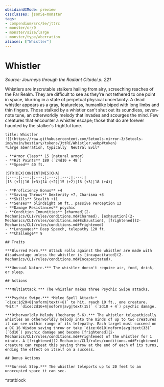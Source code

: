 ```yaml
---
obsidianUIMode: preview
cssclasses: json5e-monster
tags:
- compendium/src/5e/jttrc
- monster/cr/9
- monster/size/large
- monster/type/aberration
aliases: ["Whistler"]
---
```

# Whistler
*Source: Journeys through the Radiant Citadel p. 221*  

Whistlers are inscrutable stalkers hailing from airy, screeching reaches of the Far Realm. They are difficult to see as they're not tethered to one point in space, blurring in a state of perpetual physical uncertainty. A dead whistler appears as a gray, featureless, humanlike biped with long limbs and thin fingers. Those stalked by a whistler can't shut out its soundless, seven-note tune, an otherworldly melody that invades and scourges the mind. Few creatures that encounter a whistler escape; those that do are forever haunted by the stalker's frightful tune.

```ad-statblock
title: Whistler
![](https://raw.githubusercontent.com/5etools-mirror-3/5etools-img/main/bestiary/tokens/JttRC/Whistler.webp#token)
*Large aberration, typically  Neutral Evil*

- **Armor Class** 15 (natural armor)
- **Hit Points** 180 (`24d10 + 48`)
- **Speed** 40 ft.

|STR|DEX|CON|INT|WIS|CHA|
|:---:|:---:|:---:|:---:|:---:|:---:|
|13 (+1)|16 (+3)|14 (+2)|15 (+2)|16 (+3)|18 (+4)|

- **Proficiency Bonus** +4
- **Saving Throws** Dexterity +7, Charisma +8
- **Skills** Stealth +11
- **Senses** blindsight 60 ft., passive Perception 13
- **Damage Resistances** psychic
- **Condition Immunities** [charmed](2-Mechanics/CLI/rules/conditions.md#Charmed), [exhaustion](2-Mechanics/CLI/rules/conditions.md#Exhaustion), [frightened](2-Mechanics/CLI/rules/conditions.md#Frightened)
- **Languages** Deep Speech, telepathy 120 ft.
- **Challenge** 9

## Traits

***Blurred Form.*** Attack rolls against the whistler are made with disadvantage unless the whistler is [incapacitated](2-Mechanics/CLI/rules/conditions.md#Incapacitated).

***Unusual Nature.*** The whistler doesn't require air, food, drink, or sleep.

## Actions

***Multiattack.*** The whistler makes three Psychic Swipe attacks.

***Psychic Swipe.*** *Melee Spell Attack:* `dice:1d20+8|noform|text(+8)` to hit, reach 10 ft., one creature. *Hit:* `dice:2d10+4|noform|avg|text(15)` (`2d10 + 4`) psychic damage.

***Otherworldly Melody (Recharge 5-6).*** The whistler telepathically whistles an otherworldly melody into the minds of up to two creatures it can see within range of its telepathy. Each target must succeed on a DC 16 Wisdom saving throw or take `dice:6d10|noform|avg|text(33)` (`6d10`) psychic damage and become [frightened](2-Mechanics/CLI/rules/conditions.md#Frightened) of the whistler for 1 minute. A [frightened](2-Mechanics/CLI/rules/conditions.md#Frightened) creature can repeat this saving throw at the end of each of its turns, ending the effect on itself on a success.

## Bonus Actions

***Surreal Step.*** The whistler teleports up to 20 feet to an unoccupied space it can see.
```
^statblock